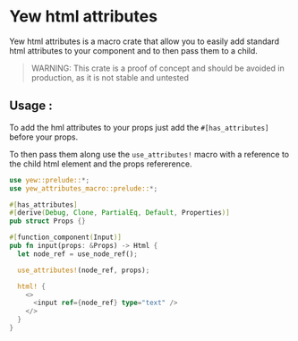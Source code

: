 # Yew html attributes

Yew html attributes is a macro crate that allow you to easily add standard html attributes to your component and to then pass them to a child.

> WARNING: This crate is a proof of concept and should be avoided in production, as it is not stable and untested

## Usage : 

To add the hml attributes to your props just add the `#[has_attributes]` before your props.

To then pass them along use the `use_attributes!` macro with a reference to the child html element and the props refererence.

```rs
use yew::prelude::*;
use yew_attributes_macro::prelude::*;

#[has_attributes]
#[derive(Debug, Clone, PartialEq, Default, Properties)]
pub struct Props {}

#[function_component(Input)]
pub fn input(props: &Props) -> Html {
  let node_ref = use_node_ref();

  use_attributes!(node_ref, props);

  html! {
    <>
      <input ref={node_ref} type="text" />
    </>
  }
}

```
